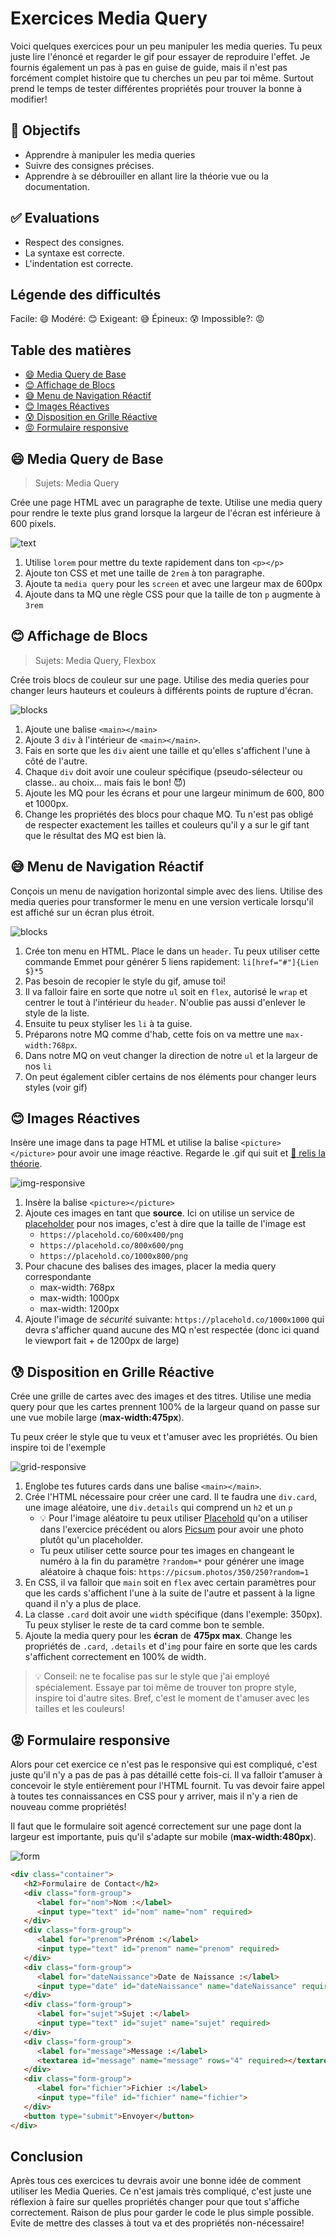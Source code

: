 <!-- omit in toc -->
# Exercices Media Query

Voici quelques exercices pour un peu manipuler les media queries. Tu peux juste lire l'énoncé et regarder le gif pour essayer de reproduire l'effet. Je fournis également un pas à pas en guise de guide, mais il n'est pas forcément complet histoire que tu cherches un peu par toi même. Surtout prend le temps de tester différentes propriétés pour trouver la bonne à modifier!

<!-- omit in toc -->
## :memo: Objectifs

- Apprendre à manipuler les media queries
- Suivre des consignes précises.
- Apprendre à se débrouiller en allant lire la théorie vue ou la documentation.

<!-- omit in toc -->
## :white_check_mark: Evaluations

- Respect des consignes.
- La syntaxe est correcte.
- L'indentation est correcte.

<!-- omit in toc -->
## Légende des difficultés

Facile: 😄
Modéré: 😊
Exigeant: 😅
Épineux: 😰
Impossible?: 😡

<!-- omit in toc -->
## Table des matières

- [😄 Media Query de Base](#-media-query-de-base)
- [😊 Affichage de Blocs](#-affichage-de-blocs)
- [😅 Menu de Navigation Réactif](#-menu-de-navigation-réactif)
- [😊 Images Réactives](#-images-réactives)
- [😰 Disposition en Grille Réactive](#-disposition-en-grille-réactive)
- [😡 Formulaire responsive](#-formulaire-responsive)

## 😄 Media Query de Base

>Sujets: Media Query

Crée une page HTML avec un paragraphe de texte. Utilise une media query pour rendre le texte plus grand lorsque la largeur de l'écran est inférieure à 600 pixels.

![text](./img/responsive-design-ex/01-text.gif)

1. Utilise `lorem` pour mettre du texte rapidement dans ton `<p></p>`
2. Ajoute ton CSS et met une taille de `2rem` à ton paragraphe.
3. Ajoute ta `media query` pour les `screen` et avec une largeur max de 600px
4. Ajoute dans ta MQ une règle CSS pour que la taille de ton `p` augmente à `3rem`

## 😊 Affichage de Blocs

>Sujets: Media Query, Flexbox

Crée trois blocs de couleur sur une page. Utilise des media queries pour changer leurs hauteurs et couleurs à différents points de rupture d'écran.

![blocks](./img/responsive-design-ex/02-blocks.gif)

1. Ajoute une balise `<main></main>`
2. Ajoute 3 `div` à l'intérieur de `<main></main>`.
3. Fais en sorte que les `div` aient une taille et qu'elles s'affichent l'une à côté de l'autre.
4. Chaque `div` doit avoir une couleur spécifique (pseudo-sélecteur ou classe.. au choix... mais fais le bon! 😈)
5. Ajoute les MQ pour les écrans et pour une largeur minimum de 600, 800 et 1000px.
6. Change les propriétés des blocs pour chaque MQ. Tu n'est pas obligé de respecter exactement les tailles et couleurs qu'il y a sur le gif tant que le résultat des MQ est bien là.

## 😅 Menu de Navigation Réactif

Conçois un menu de navigation horizontal simple avec des liens. Utilise des media queries pour transformer le menu en une version verticale lorsqu'il est affiché sur un écran plus étroit.

![blocks](./img/responsive-design-ex/03-menu.gif)

1. Crée ton menu en HTML. Place le dans un `header`. Tu peux utiliser cette commande Emmet pour générer 5 liens rapidement: `li[href="#"]{Lien $}*5`
2. Pas besoin de recopier le style du gif, amuse toi!
3. Il va falloir faire en sorte que notre `ul` soit en `flex`, autorisé le `wrap` et centrer le tout à l'intérieur du `header`. N'oublie pas aussi d'enlever le style de la liste.
4. Ensuite tu peux styliser les `li` à ta guise.
5. Préparons notre MQ comme d'hab, cette fois on va mettre une `max-width:768px`.
6. Dans notre MQ on veut changer la direction de notre `ul` et la largeur de nos `li`
7. On peut également cibler certains de nos éléments pour changer leurs styles (voir gif)

## 😊 Images Réactives 

Insère une image dans ta page HTML et utilise la balise `<picture></picture>` pour avoir une image réactive. Regarde le .gif qui suit et [:book: relis la théorie](./01-theorie-responsive-design.md#images-responsive).

![img-responsive](./img/responsive-design-ex/04-img-responsive.gif)

1. Insère la balise `<picture></picture>`
2. Ajoute ces images en tant que **source**. Ici on utilise un service de [placeholder](https://placehold.co/) pour nos images, c'est à dire que la taille de l'image est 
   - `https://placehold.co/600x400/png`
   - `https://placehold.co/800x600/png`
   - `https://placehold.co/1000x800/png`
3. Pour chacune des balises des images, placer la media query correspondante
   - max-width: 768px
   - max-width: 1000px
   - max-width: 1200px
4. Ajoute l'image de *sécurité* suivante: `https://placehold.co/1000x1000` qui devra s'afficher quand aucune des MQ n'est respectée (donc ici quand le viewport fait + de 1200px de large)

## 😰 Disposition en Grille Réactive

Crée une grille de cartes avec des images et des titres. Utilise une media query pour que les cartes prennent 100% de la largeur quand on passe sur une vue mobile large (**max-width:475px**).

Tu peux créer le style que tu veux et t'amuser avec les propriétés. Ou bien inspire toi de l'exemple

![grid-responsive](./img/responsive-design-ex/05-grid-responsive.gif)

1. Englobe tes futures cards dans une balise `<main></main>`.
2. Crée l'HTML nécessaire pour créer une card. Il te faudra une `div.card`, une image aléatoire, une `div.details` qui comprend un `h2` et un `p`
   - :bulb: Pour l'image aléatoire tu peux utiliser [Placehold](https://placehold.co/) qu'on a utiliser dans l'exercice précédent ou alors [Picsum](https://picsum.photos/) pour avoir une photo plutôt qu'un placeholder.
   - Tu peux utiliser cette source pour tes images en changeant le numéro à la fin du paramètre `?random=*` pour générer une image aléatoire à chaque fois: `https://picsum.photos/350/250?random=1`
3. En CSS, il va falloir que `main` soit en `flex` avec certain paramètres pour que les cards s'affichent l'une à la suite de l'autre et passent à la ligne quand il n'y a plus de place.
4. La classe `.card` doit avoir une `width` spécifique (dans l'exemple: 350px). Tu peux styliser le reste de ta card comme bon te semble.
5. Ajoute la media query pour les **écran** de **475px max**. Change les propriétés de `.card`, `.details` et d'`img` pour faire en sorte que les cards s'affichent correctement en 100% de width.

> :bulb: Conseil: ne te focalise pas sur le style que j'ai employé spécialement. Essaye par toi même de trouver ton propre style, inspire toi d'autre sites. Bref, c'est le moment de t'amuser avec les tailles et les couleurs!

## 😡 Formulaire responsive

Alors pour cet exercice ce n'est pas le responsive qui est compliqué, c'est juste qu'il n'y a pas de pas à pas détaillé cette fois-ci. Il va falloir t'amuser à concevoir le style entièrement pour l'HTML fournit. Tu vas devoir faire appel à toutes tes connaissances en CSS pour y arriver, mais il n'y a rien de nouveau comme propriétés!

Il faut que le formulaire soit agencé correctement sur une page dont la largeur est importante, puis qu'il s'adapte sur mobile (**max-width:480px**).

![form](./img/responsive-design-ex/06-form.gif)

```html
<div class="container">
   <h2>Formulaire de Contact</h2>
   <div class="form-group">
      <label for="nom">Nom :</label>
      <input type="text" id="nom" name="nom" required>
   </div>
   <div class="form-group">
      <label for="prenom">Prénom :</label>
      <input type="text" id="prenom" name="prenom" required>
   </div>
   <div class="form-group">
      <label for="dateNaissance">Date de Naissance :</label>
      <input type="date" id="dateNaissance" name="dateNaissance" required>
   </div>
   <div class="form-group">
      <label for="sujet">Sujet :</label>
      <input type="text" id="sujet" name="sujet" required>
   </div>
   <div class="form-group">
      <label for="message">Message :</label>
      <textarea id="message" name="message" rows="4" required></textarea>
   </div>
   <div class="form-group">
      <label for="fichier">Fichier :</label>
      <input type="file" id="fichier" name="fichier">
   </div>
   <button type="submit">Envoyer</button>
</div>
```

<!-- omit in toc -->
## Conclusion

Après tous ces exercices tu devrais avoir une bonne idée de comment utiliser les Media Queries. Ce n'est jamais très compliqué, c'est juste une réflexion à faire sur quelles propriétés changer pour que tout s'affiche correctement. Raison de plus pour garder le code le plus simple possible. Evite de mettre des classes à tout va et des propriétés non-nécessaire!
